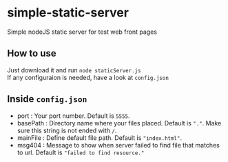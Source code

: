 # simple-static-server
Simple nodeJS static server for test web front pages
    
    
    
## How to use
     
  Just download it and run <code>node staticServer.js</code>        
  If any configuraion is needed, have a look at <code>config.json</code>
    
    
    
## Inside <code>config.json</code>

- port : Your port number. Default is <code>5555</code>.
- basePath : Directory name where your files placed. Default is <code>"."</code>.     Make sure this string is not ended with <code>/</code>.
- mainFile : Define default file path. Default is <code>"index.html"</code>.
- msg404 : Message to show when server failed to find file that matches to url. Default is <code>"failed to find resource."</code>
